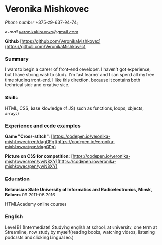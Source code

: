 # Veronika Mishkovec
*Phone number* +375-29-637-94-74; 

*e-mail* veronikakireenko@gmail.com

**Github** [https://github.com/VeronikaMishkovec](https://github.com/VeronikaMishkovec)
### Summary

I want to begin a career of front-end developer. I haven't got experience, but I have strong wish to study. I'm fast learner and I can spend all my free time studing front-end. I like this direction, because it contains both technical side and creative side.

### Skills
HTML, CSS, base klowledge of JS( such as functions, loops, objects, arrays)

### Experience and code examples

**Game "Cross-stitch":** [https://codepen.io/veronika-mishkowec/pen/dagOPg](https://codepen.io/veronika-mishkowec/pen/dagOPg)

**Picture on CSS for competition:** [https://codepen.io/veronika-mishkowec/pen/ywNBXY](https://codepen.io/veronika-mishkowec/pen/ywNBXY)

### Education
**Belarusian State University of Informatics and Radioelectronics, Minsk, Belarus** 09.2011-06.2016

HTMLAcademy online courses

### English
Level B1 (Intermediate)
Studying english at school, at university, one term at Streamline, now study by myself(reading books, watching videos, listening podcasts and clicking LinguaLeo.) 

